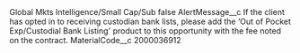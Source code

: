 <?xml version="1.0" encoding="UTF-8"?>
<CustomMetadata xmlns="http://soap.sforce.com/2006/04/metadata" xmlns:xsi="http://www.w3.org/2001/XMLSchema-instance" xmlns:xsd="http://www.w3.org/2001/XMLSchema">
    <label>Global Mkts Intelligence/Small Cap/Sub</label>
    <protected>false</protected>
    <values>
        <field>AlertMessage__c</field>
        <value xsi:type="xsd:string">If the client has opted in to receiving custodian bank lists, please add the ‘Out of Pocket Exp/Custodial Bank Listing&apos; product to this opportunity with the fee noted on the contract.</value>
    </values>
    <values>
        <field>MaterialCode__c</field>
        <value xsi:type="xsd:string">2000036912</value>
    </values>
</CustomMetadata>
